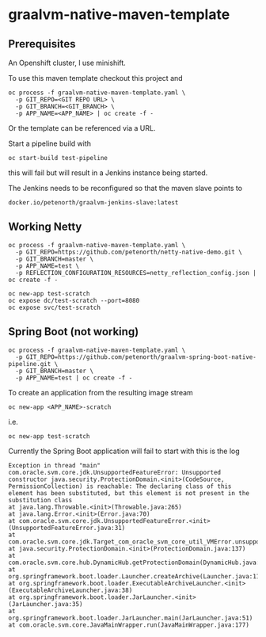 # graalvm-native-maven-template

## Prerequisites

An Openshift cluster, I use minishift.

To use this maven template checkout this project and

    oc process -f graalvm-native-maven-template.yaml \
      -p GIT_REPO=<GIT REPO URL> \
      -p GIT_BRANCH=<GIT_BRANCH> \
      -p APP_NAME=<APP_NAME> | oc create -f -

Or the template can be referenced via a URL. 

Start a pipeline build with 
  
    oc start-build test-pipeline

this will fail but will result in a Jenkins instance being started.

The Jenkins needs to be reconfigured so that the maven slave points to 

    docker.io/petenorth/graalvm-jenkins-slave:latest 

## Working Netty

    oc process -f graalvm-native-maven-template.yaml \
      -p GIT_REPO=https://github.com/petenorth/netty-native-demo.git \
      -p GIT_BRANCH=master \
      -p APP_NAME=test \
      -p REFLECTION_CONFIGURATION_RESOURCES=netty_reflection_config.json | oc create -f -

    oc new-app test-scratch
    oc expose dc/test-scratch --port=8080
    oc expose svc/test-scratch

## Spring Boot (not working)

    oc process -f graalvm-native-maven-template.yaml \
      -p GIT_REPO=https://github.com/petenorth/graalvm-spring-boot-native-pipeline.git \
      -p GIT_BRANCH=master \
      -p APP_NAME=test | oc create -f -

To create an application from the resulting image stream

    oc new-app <APP_NAME>-scratch

i.e.

    oc new-app test-scratch

Currently the Spring Boot application will fail to start with this is the log

    Exception in thread "main" com.oracle.svm.core.jdk.UnsupportedFeatureError: Unsupported constructor java.security.ProtectionDomain.<init>(CodeSource, PermissionCollection) is reachable: The declaring class of this element has been substituted, but this element is not present in the substitution class
	at java.lang.Throwable.<init>(Throwable.java:265)
	at java.lang.Error.<init>(Error.java:70)
	at com.oracle.svm.core.jdk.UnsupportedFeatureError.<init>(UnsupportedFeatureError.java:31)
	at com.oracle.svm.core.jdk.Target_com_oracle_svm_core_util_VMError.unsupportedFeature(VMErrorSubstitutions.java:109)
	at java.security.ProtectionDomain.<init>(ProtectionDomain.java:137)
	at com.oracle.svm.core.hub.DynamicHub.getProtectionDomain(DynamicHub.java:969)
	at org.springframework.boot.loader.Launcher.createArchive(Launcher.java:117)
	at org.springframework.boot.loader.ExecutableArchiveLauncher.<init>(ExecutableArchiveLauncher.java:38)
	at org.springframework.boot.loader.JarLauncher.<init>(JarLauncher.java:35)
	at org.springframework.boot.loader.JarLauncher.main(JarLauncher.java:51)
	at com.oracle.svm.core.JavaMainWrapper.run(JavaMainWrapper.java:177)



